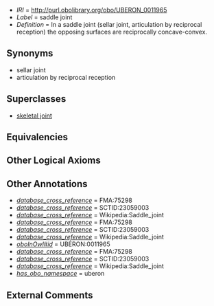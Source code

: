  * *IRI* = http://purl.obolibrary.org/obo/UBERON_0011965
 * *Label* = saddle joint
 * *Definition* = In a saddle joint (sellar joint, articulation by reciprocal reception) the opposing surfaces are reciprocally concave-convex.

## Synonyms

 * sellar joint
 * articulation by reciprocal reception

## Superclasses

 * [skeletal joint](../../UBERON/82/UBERON_0000982.md)

## Equivalencies


## Other Logical Axioms


## Other Annotations

 * *[database_cross_reference](../../ef/oboInOwl#hasDbXref.md)* = FMA:75298
 * *[database_cross_reference](../../ef/oboInOwl#hasDbXref.md)* = SCTID:23059003
 * *[database_cross_reference](../../ef/oboInOwl#hasDbXref.md)* = Wikipedia:Saddle_joint
 * *[database_cross_reference](../../ef/oboInOwl#hasDbXref.md)* = FMA:75298
 * *[database_cross_reference](../../ef/oboInOwl#hasDbXref.md)* = SCTID:23059003
 * *[database_cross_reference](../../ef/oboInOwl#hasDbXref.md)* = Wikipedia:Saddle_joint
 * *[oboInOwl#id](../../id/oboInOwl#id.md)* = UBERON:0011965
 * *[database_cross_reference](../../ef/oboInOwl#hasDbXref.md)* = FMA:75298
 * *[database_cross_reference](../../ef/oboInOwl#hasDbXref.md)* = SCTID:23059003
 * *[database_cross_reference](../../ef/oboInOwl#hasDbXref.md)* = Wikipedia:Saddle_joint
 * *[has_obo_namespace](../../ce/oboInOwl#hasOBONamespace.md)* = uberon

## External Comments

